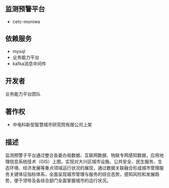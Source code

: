 ## 监测预警平台
* cetc-moniwa
## 依赖服务
* mysql
* 业务能力平台 
* kafka消息中间件
## 开发者
业务能力平台团队
## 著作权
* 中电科新型智慧城市研究院有限公司上架
## 描述
监测预警子平台通过整合各委办局数据、互联网数据、物联专网感知数据，应用地理信息系统技术（GIS）上图，实现对大兴区城市设施、公共安全、民生服务、生态环境、经济发展等重点领域运行状况的展现，通过数据关联融合形成城市管理服务关键体征指标体系，全面呈现城市管理与服务的综合态势，感知风险和发展趋势，便于领导及各综合部门全面掌握城市的运行状况。